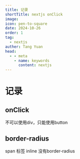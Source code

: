 ```yaml
---
title: 记录
shortTitle: nextjs onClick
image: 
icon: pen-to-square
date: 2024-10-26
order: 1
tag: 
  - nextjs
auther: Tang Yuan
head:
  - - meta
    - name: keywords
      content: nextjs 
---
```


# 记录  

## onClick
不可以使用div，只能使用button

## border-radius
span 标签 inline 没有border-radius